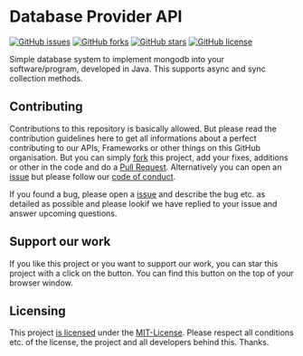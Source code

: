 # Database Provider API
[![GitHub issues](https://img.shields.io/github/issues/Stenya-Network/database-provider)](https://github.com/Stenya-Network/database-provider/issues) [![GitHub forks](https://img.shields.io/github/forks/Stenya-Network/database-provider)](https://github.com/Stenya-Network/database-provider/network) [![GitHub stars](https://img.shields.io/github/stars/Stenya-Network/database-provider)](https://github.com/Stenya-Network/database-provider/stargazers) [![GitHub license](https://img.shields.io/github/license/Stenya-Network/database-provider)](https://github.com/Stenya-Network/database-provider/blob/master/LICENSE)

Simple database system to implement mongodb into your software/program, developed in Java. This supports async and sync collection methods.
## Contributing
Contributions to this repository is basically allowed. But please read the contribution guidelines here to get all informations about a perfect contributing to our APIs, Frameworks or other things on this GitHub organisation. But you can simply [fork](https://github.com/Stenya-Network/database-provider/fork) this project, add your fixes, additions or other in the code and do a [Pull Request](https://github.com/Stenya-Network/database-provider/pulls). Alternatively you can open an [issue](https://github.com/Stenya-Network/database-provider/issues/new) but please follow our [code of conduct](https://github.com/Stenya-Network/.github/blob/main/CODE_OF_CONDUCT.md).

If you found a bug, please open a [issue](https://github.com/Stenya-Network/database-provider/issues/new) and describe the bug etc. as detailed as possible and please lookif we have replied to your issue and answer upcoming questions.

## Support our work
If you like this project or you want to support our work, you can star this project with a click on the button. You can find this button on the top of your browser window.

## Licensing
This project [is licensed](https://github.com/Stenya-Network/database-provider/blob/main/LICENSE) under the [MIT-License](https://en.wikipedia.org/wiki/MIT_License). Please respect all conditions etc. of the license, the project and all developers behind this. Thanks.